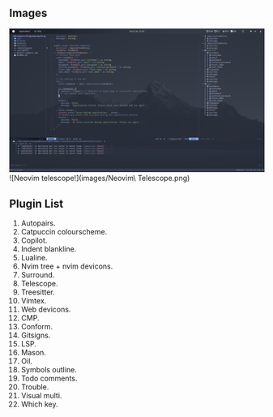 ## Images
![Neovim!](images/Neovim.png)
![Neovim telescope!](images/Neovim\ Telescope.png)

## Plugin List
1. Autopairs.
2. Catpuccin colourscheme.
3. Copilot.
4. Indent blankline.
5. Lualine.
6. Nvim tree + nvim devicons.
7. Surround.
8. Telescope.
9. Treesitter.
10. Vimtex.
11. Web devicons.
12. CMP.
13. Conform.
14. Gitsigns.
15. LSP.
16. Mason.
17. Oil.
18. Symbols outline.
19. Todo comments.
20. Trouble.
21. Visual multi.
22. Which key.
